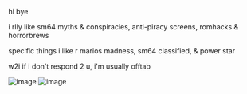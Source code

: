 hi bye

i rlly like sm64 myths & conspiracies, anti-piracy screens, romhacks & horrorbrews

specific things i like r marios madness, sm64 classified, & power star

w2i if i don't respond 2 u, i'm usually offtab


![image](https://github.com/user-attachments/assets/25343c41-09ec-45b6-a9c0-576015c47883)
![image](https://github.com/user-attachments/assets/c91c2e4d-6aa0-49d4-91ae-9f8022e6936a)
